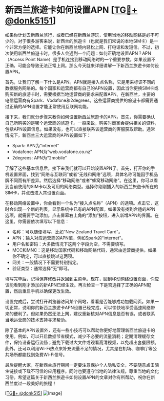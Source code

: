 # 新西兰旅遊卡如何设置APN [[TG💪+ @donk5151](https://t.me/s/donk5151)]

如果你计划去新西兰旅行，或者已经在新西兰游玩，使用当地的移动网络是必不可少的。对于很多游客来说，新西兰的旅遊卡（也就是我们常说的本地SIM卡）是一个非常方便的选择。它能让你在新西兰境内轻松上网、打电话和发短信。不过，初次使用新西兰旅遊卡时，很多人会遇到一个问题：如何正确地设置APN？APN（Access Point Name）是手机连接到移动网络时的一个重要参数，如果设置不正确，可能会导致无法正常上网。那么今天就来详细讲解一下新西兰旅遊卡如何设置APN。

首先，让我们了解一下什么是APN。APN就是接入点名称，它是用来标识不同的数据服务网络的。每个国家和运营商都有自己的APN设置，因此当你更换SIM卡或购买新的旅游卡时，需要根据当地运营商的要求来配置APN。在新西兰，主要的电信运营商有Spark、Vodafone和2degrees。这些运营商提供的旅遊卡都需要通过正确的APN设置才能正常使用互联网功能。

接下来，我们就分步骤来教你如何设置新西兰旅遊卡的APN。首先，你需要确认自己所购买的是哪个运营商的旅遊卡。一般来说，购买时商家会提供相关的资料，包括APN设置信息。如果没有，也可以直接联系该运营商的客服获取帮助。通常情况下，新西兰三大运营商的APN设置如下：

- Spark: APN为“internet”
- Vodafone: APN为“web.vodafone.co.nz”
- 2degrees: APN为“2mobile”

了解了这些基本信息后，接下来我们就可以开始设置APN了。首先，打开你的手机设置界面，找到“网络与互联网”或者“无线和网络”选项，具体名称可能因手机品牌不同而有所差异。然后选择“移动网络”或者“蜂窝移动网络”。在这里，你可以看到当前使用的SIM卡以及可用的网络类型。选择你刚刚插入的新西兰旅遊卡所在的SIM卡，并点击进入其设置页面。

在移动网络设置中，你会看到一个名为“接入点名称”（APN）的选项。点击它，这时会出现一个新的列表，显示系统中已有的APN配置。如果没有找到合适的APN选项，就需要手动添加。点击屏幕右上角的“添加”按钮，进入新增APN的界面。在这里，你需要依次填写以下信息：

- 名称：可以随便填写，比如“New Zealand Travel Card”。
- APN：输入对应运营商的APN值，例如Spark的“internet”。
- 用户名和密码：大多数情况下这两个字段为空，不需要填写。
- MCC和MNC：这是移动国家代码和移动网络代码，通常由运营商提供。如果你不确定，可以直接跳过这两项。
- 网关：一般情况下不需要特别指定。
- 验证类型：通常选择“无”即可。

填写完毕后，记得保存修改并返回到主菜单。现在，回到移动网络设置页面，你应该能看到刚才添加的新APN已经生效。再次检查一下是否选择了正确的APN配置，然后重启手机以确保更改生效。

设置完成后，尝试打开浏览器访问某个网站，看看是否能够成功加载网页。如果一切正常，说明你的新西兰旅遊卡APN设置已经完成，可以愉快地享受高速网络带来的便利了。但如果仍然无法上网，建议重新核对APN信息是否有误，或者联系当地运营商的技术支持寻求帮助。

除了基本的APN设置外，还有一些小技巧可以帮助你更好地管理新西兰旅遊卡的使用。例如，可以开启数据节省模式，减少不必要的流量消耗；定期清理缓存文件，保持设备运行流畅；避免下载过大文件或观看高清视频，以免超出套餐限额。此外，还可以利用Wi-Fi热点来补充流量不足的情况，尤其是在机场、咖啡厅等公共场所都能找到免费Wi-Fi信号。

最后提醒大家，在新西兰旅行期间一定要注意保护个人隐私安全，不要随意点击陌生链接或下载不可信的应用程序。同时也要遵守当地的法律法规，尊重当地的文化习俗。希望这篇关于新西兰旅遊卡如何设置APN的文章对你有所帮助，祝你在新西兰度过一段美好的旅程！

[[TG💪+ @donk5151](https://t.me/s/donk5151) ![Image](https://i.postimg.cc/rwNCRYN7/Snipaste-2025-04-30-17-27-05.png)]